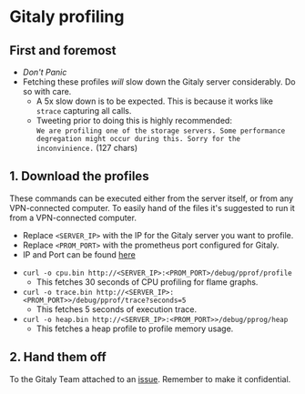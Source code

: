 # Gitaly profiling

## First and foremost

* *Don't Panic*
* Fetching these profiles _will_ slow down the Gitaly server considerably. Do so with care.
  * A 5x slow down is to be expected. This is because it works like `strace` capturing all calls.
  * Tweeting prior to doing this is highly recommended:  
  `We are profiling one of the storage servers. Some performance degregation might occur during this. Sorry for the inconvinience.` (127 chars)


## 1. Download the profiles

These commands can be executed either from the server itself, or from any VPN-connected
computer. To easily hand of the files it's suggested to run it from a VPN-connected computer.  

* Replace `<SERVER_IP>` with the IP for the Gitaly server you want to profile.
* Replace `<PROM_PORT>` with the prometheus port configured for Gitaly.
* IP and Port can be found [here](https://prometheus.gitlab.com/targets#job-gitaly-production)


- `curl -o cpu.bin http://<SERVER_IP>:<PROM_PORT>/debug/pprof/profile`
  - This fetches 30 seconds of CPU profiling for flame graphs.
- `curl -o trace.bin http://<SERVER_IP>:<PROM_PORT>>/debug/pprof/trace?seconds=5`
  - This fetches 5 seconds of execution trace.
- `curl -o heap.bin http://<SERVER_IP>:<PROM_PORT>>/debug/pprog/heap`
  - This fetches a heap profile to profile memory usage.

## 2. Hand them off

To the Gitaly Team attached to an [issue](https://gitlab.com/gitlab-org/gitaly/issues/new).
Remember to make it confidential.
